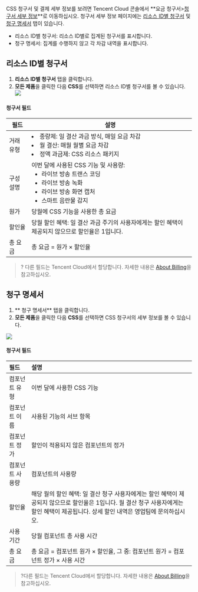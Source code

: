 CSS 청구서 및 결제 세부 정보를 보려면 Tencent Cloud 콘솔에서 **요금 청구서>[청구서 세부 정보](https://console.cloud.tencent.com/expense/bill/summary)**로 이동하십시오.
청구서 세부 정보 페이지에는 [리소스 ID별 청구서](#resources_id) 및 [청구 명세서](#detail) 탭이 있습니다.
- 리소스 ID별 청구서: 리소스 ID별로 집계된 청구서를 표시합니다.
- 청구 명세서: 집계를 수행하지 않고 각 차감 내역을 표시합니다.

[](id:resources_id)
## 리소스 ID별 청구서
1. **리소스 ID별 청구서** 탭을 클릭합니다.
2. **모든 제품**을 클릭한 다음 **CSS**를 선택하면 리소스 ID별 청구서를 볼 수 있습니다.
![](https://main.qcloudimg.com/raw/9db167f7285dfaf82d83a9028d589ad8.png)

#### 청구서 필드

<table>
<thead>
<tr>
<th>필드</th>
<th>설명</th>
</tr>
</thead>
<tbody><tr>
<td>거래 유형</td>
<td><ul style="margin:0;">
    <li>종량제: 일 결산 과금 방식, 매일 요금 차감</li>
    <li>월 결산: 매월 월별 요금 차감</li>
    <li>정액 과금제: CSS 리소스 패키지</li></ul>
    </td>
</tr>
<tr>
<td>구성 설명</td>
<td>이번 달에 사용된 CSS 기능 및 사용량:<ul style="margin:0;">
    <li>라이브 방송 트랜스 코딩</li>
    <li>라이브 방송 녹화</li>
    <li>라이브 방송 화면 캡처</li>
    <li>스마트 음란물 감지</li>
    </ul></td>
</tr>
<tr>
<td>원가</td>
<td>당월에 CSS 기능을 사용한 총 요금</td>
</tr>
<tr>
<td>할인율</td>
<td>당월 할인 혜택: 일 결산 과금 주기의 사용자에게는 할인 혜택이 제공되지 않으므로 할인율은 1입니다.</td>
</tr>
<tr>
<td>총 요금</td>
<td>총 요금 = 원가 × 할인율</td>
</tr>
</tbody></table>

>? 다른 필드는 Tencent Cloud에서 할당합니다. 자세한 내용은 [About Billing](https://intl.cloud.tencent.com/document/product/555)을 참고하십시오.

[](id:detail)
## 청구 명세서
1. ** 청구 명세서** 탭을 클릭합니다.
2. **모든 제품**을 클릭한 다음 **CSS**를 선택하면 CSS 청구서의 세부 정보를 볼 수 있습니다.

![](https://main.qcloudimg.com/raw/0716954d4d5a955a77acd4149961ca1b.png)

#### 청구서 필드

| 필드       | 설명                                                         |
| :--------- | :----------------------------------------------------------- |
| 컴포넌트 유형   | 이번 달에 사용한 CSS 기능                                 |
| 컴포넌트 이름   | 사용된 기능의 서브 항목                                 |
| 컴포넌트 정가 | 할인이 적용되지 않은 컴포넌트의 정가                                   |
| 컴포넌트 사용량   | 컴포넌트의 사용량                                               |
| 할인율     | 해당 월의 할인 혜택: 일 결산 청구 사용자에게는 할인 혜택이 제공되지 않으므로 할인율은 1입니다. 월 결산 청구 사용자에게는 할인 혜택이 제공됩니다. 상세 할인 내역은 영업팀에 문의하십시오. |
| 사용 기간   | 당월 컴포넌트 총 사용 시간                                     |
| 총 요금     | 총 요금 = 컴포넌트 원가 × 할인율, 그 중: 컴포넌트 원가 = 컴포넌트 정가 × 사용 시간 |

>?다른 필드는 Tencent Cloud에서 할당합니다. 자세한 내용은 [About Billing](https://intl.cloud.tencent.com/document/product/555)을 참고하십시오.
